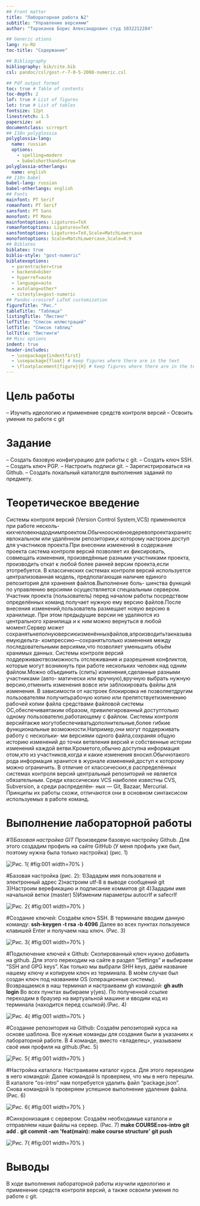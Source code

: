 ```yaml
---
## Front matter
title: "Лабораторная работа №2"
subtitle: "Управление версиями"
author: "Тараканов Борис Александрович студ 1032212284"

## Generic otions
lang: ru-RU
toc-title: "Содержание"

## Bibliography
bibliography: bib/cite.bib
csl: pandoc/csl/gost-r-7-0-5-2008-numeric.csl

## Pdf output format
toc: true # Table of contents
toc-depth: 2
lof: true # List of figures
lot: true # List of tables
fontsize: 12pt
linestretch: 1.5
papersize: a4
documentclass: scrreprt
## I18n polyglossia
polyglossia-lang:
  name: russian
  options:
	- spelling=modern
	- babelshorthands=true
polyglossia-otherlangs:
  name: english
## I18n babel
babel-lang: russian
babel-otherlangs: english
## Fonts
mainfont: PT Serif
romanfont: PT Serif
sansfont: PT Sans
monofont: PT Mono
mainfontoptions: Ligatures=TeX
romanfontoptions: Ligatures=TeX
sansfontoptions: Ligatures=TeX,Scale=MatchLowercase
monofontoptions: Scale=MatchLowercase,Scale=0.9
## Biblatex
biblatex: true
biblio-style: "gost-numeric"
biblatexoptions:
  - parentracker=true
  - backend=biber
  - hyperref=auto
  - language=auto
  - autolang=other*
  - citestyle=gost-numeric
## Pandoc-crossref LaTeX customization
figureTitle: "Рис."
tableTitle: "Таблица"
listingTitle: "Листинг"
lofTitle: "Список иллюстраций"
lotTitle: "Список таблиц"
lolTitle: "Листинги"
## Misc options
indent: true
header-includes:
  - \usepackage{indentfirst}
  - \usepackage{float} # keep figures where there are in the text
  - \floatplacement{figure}{H} # keep figures where there are in the text
---
```


# Цель работы

– Изучить идеологию и применение средств контроля версий
– Освоить умения по работе с git

# Задание

– Создать базовую конфигурацию для работы с git.
– Создать ключ SSH.
– Создать ключ PGP.
– Настроить подписи git.
– Зарегистрироваться на Github.
– Создать локальный каталогдля выполнения заданий по предмету.

# Теоретическое введение

Системы контроля версий (Version Control System,VCS) применяются при работе несколь-
кихчеловекнадоднимпроектом.Обычноосновноедеревопроектахранитсявлокальном
или удалённом репозитории,к которому настроен доступ для участников проекта.При
внесении изменений в содержание проекта система контроля версий позволяет их
фиксировать, совмещать изменения, произведённые разными участниками проекта,
производить откат к любой более ранней версии проекта,если этотребуется.
В классических системах контроля версий используется централизованная модель,
предполагающая наличие единого репозитория для хранения файлов.Выполнение боль-
шинства функций по управлению версиями осуществляется специальным сервером.
Участник проекта (пользователь) перед началом работы посредством определённых
команд получает нужную ему версию файлов.После внесения изменений,пользователь
размещает новую версию в хранилище. При этом предыдущие версии не удаляются
из центрального хранилища и к ним можно вернуться в любой момент.Сервер может
сохранятьнеполнуюверсиюизменённыхфайлов,апроизводитьтакназываемуюдельта-
компрессию—сохранятьтолько изменения между последовательными версиями,что
позволяет уменьшить объём хранимых данных.
Системы контроля версий поддерживаютвозможность отслеживания и разрешения
конфликтов, которые могут возникнуть при работе нескольких человек над одним
файлом.Можно объединить (слить) изменения,сделанные разными участниками (авто-
матически или вручную),вручную выбрать нужную версию,отменить изменения вовсе
или заблокировать файлы для изменения. В зависимости от настроек блокировка не
позволяетдругим пользователям получитьрабочую копию или препятствуетизменению
рабочей копии файла средствами файловой системы ОС,обеспечиваятаким образом,
привилегированный доступтолько одному пользователю,работающему с файлом.
Системы контроля версийтакже могутобеспечиватьдополнительные,более гибкие
функциональные возможности.Например,они могут поддерживать работу с нескольки-
ми версиями одного файла,сохраняя общую историю изменений до точки ветвления
версий и собственные истории изменений каждой ветви.Крометого,обычно доступна
информация отом,кто из участников,когда и какие изменения вносил.Обычнотакого
рода информация хранится в журнале изменений,доступ к которому можно ограничить.
В отличие от классических,в распределённых системах контроля версий центральный
репозиторий не является обязательным.
Среди классических VCS наиболее известны CVS, Subversion, а среди распределён-
ных — Git, Bazaar, Mercurial. Принципы их работы схожи, отличаются они в основном
синтаксисом используемых в работе команд.

# Выполнение лабораторной работы

#*1)Базовая настройка GIT* 
Произведем базовую настройку Github. Для этого создадим профиль на сайте GitHub (У меня профиль уже был, поэтому нужна была только настройка) (рис. 1)

![Рис. 1](image/1.png){ #fig:001 width=70% }

#Базовая настройка (рис. 2):
1)Зададим имя пользователя и электронный адрес
2)настроим utf-8 в выводе сообщений git
3)Настроим верефикацию и подписание коммитов git
4)Зададим имя начальной ветки (master)
5)Изменим параметры autocrlf и safecrlf

![Рис. 2](image/2.png){ #fig:001 width=70% }

#Создание ключей:
Создаём ключ SSH. В терминале вводим данную команду:
**ssh-keygen -t rsa -b 4096**
Далее во всех пунктах пользуемся клавишей Enter и получаем наш ключ. (Рис. 3)

![Рис. 3](image/3.png){ #fig:001 width=70% }

#Подключение ключей к Github:
Скопированный ключ нужно добавить на github. Для этого переходим на сайте в раздел “Settings” и выбираем “SSH and GPG keys”. Как только мы выбрали SHH keys, даём название нашему ключу и копируем ключ из терминала. 
В моём случае был создан ключ под названием OS (операционные системы).
Возвращаемся в наш терминал и настраиваем gh командой:
**gh auth login**
Во всех пунктах выбираем y(yes).
По полученной ссылке переходим в браузер на виртуальной машине и вводим код из терминала (находится перед ссылкой).(Рис. 4)

![Рис. 4](image/4.png){ #fig:001 width=70% }

#Создание репозитория на Github:
Создаём репозиторий курса на основе шаблона. Все нужные команды для создания были в указаниях к лабораторной работе. В 4 команде, вместо <владелец>, указываем своё имя профиля на github.(Рис. 5)

![Рис. 5](image/5.png){ #fig:001 width=70% }

#Настройка каталога:
Настраиваем каталог курса. Для этого переходим в него командой:
Далее командой ls проверяем, что мы в него перешли. В каталоге “os-intro” нам потребуется удалить файл “package.json”. 
Снова командой ls проверяем успешное выполнение удаление файла. (Рис. 6)

![Рис. 6](image/6.png){ #fig:001 width=70% }

#Синхронизация с сервером:
Создаём необходимые каталоги и отправляем наши файлы на сервер. (Рис. 7)
**make COURSE=os-intro**
**git add .**
**git commit -am 'feat(main): make course structure'**
**git push**

![Рис. 7](image/7.png){ #fig:001 width=70% }


# Выводы 
В ходе выполнения лабораторной работы изучили идеологию и применение средств контроля версий, а также  освоили умения по работе с git.
